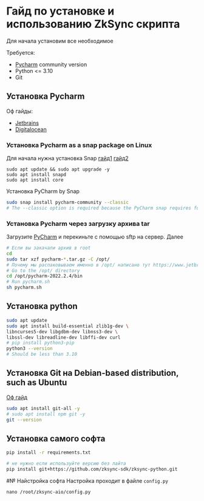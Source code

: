 # Гайд по установке и использованию ZkSync скрипта
Для начала установим все необходимое

Требуется:
- [Pycharm](https://www.jetbrains.com/pycharm/) community version
- Python <= 3.10
- Git
## Установка Pycharm
Оф гайды:
- [Jetbrains](https://www.jetbrains.com/help/pycharm/installation-guide.html)
- [Digitalocean](https://www.digitalocean.com/community/tutorials/install-pycharm-on-linux)
### Установка Pycharm as a snap package on Linux
Для начала нужна установка Snap [гайд1](https://www.linuxfordevices.com/tutorials/linux/snaps-in-linux) [гайд2](https://snapcraft.io/docs/installing-snapd)
```
sudo apt update && sudo apt upgrade -y
sudo apt install snapd 
sudo apt install core 
```
Установка PyCharm by Snap
```bash
sudo snap install pycharm-community --classic
# The --classic option is required because the PyCharm snap requires full access to the system, like a traditionally packaged application.
```
### Установка Pycharm через загрузку архива tar
Загрузите [PyCharm](https://www.jetbrains.com/pycharm/download/?section=linux#section=linux) и перекиньте с помощью sftp на сервер. Далее

```sh
# Если вы закачали архив в root
cd
sudo tar xzf pycharm-*.tar.gz -C /opt/
# Почему мы распаковываем именно в /opt/ написано тут https://www.jetbrains.com/help/pycharm/installation-guide.html#snap-install-tar
# Go to the /opt/ directory
cd /opt/pycharm-2022.2.4/bin
# Run pycharm.sh
sh pycharm.sh
```
## Установка python
```sh
sudo apt update
sudo apt install build-essential zlib1g-dev \
libncurses5-dev libgdbm-dev libnss3-dev \
libssl-dev libreadline-dev libffi-dev curl
# pip install python3-pip
python3 --version
# Should be less than 3.10
```
## Установка Git на Debian-based distribution, such as Ubuntu
[Оф гайд](https://git-scm.com/book/en/v2/Getting-Started-Installing-Git)
```sh
sudo apt install git-all -y
# sudo apt install npm git -y
git --version
```
## Установка самого софта
```sh
pip install -r requirements.txt

# не нужно если используйте версию без лайта
pip install git+https://github.com/zksync-sdk/zksync-python.git
```
#№ Найстройка софта
Настройка проходит в файле `config.py`
```
nano /root/zksync-aio/config.py
```



